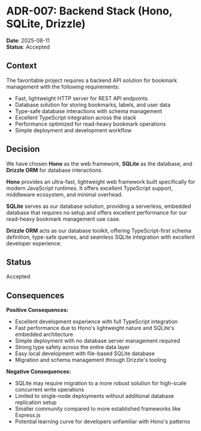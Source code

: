 # ADR-007: Backend Stack (Hono, SQLite, Drizzle)

**Date**: 2025-08-11  
**Status**: Accepted  

## Context

The favoritable project requires a backend API solution for bookmark management with the following requirements:
- Fast, lightweight HTTP server for REST API endpoints
- Database solution for storing bookmarks, labels, and user data
- Type-safe database interactions with schema management
- Excellent TypeScript integration across the stack
- Performance optimized for read-heavy bookmark operations
- Simple deployment and development workflow

## Decision

We have chosen **Hono** as the web framework, **SQLite** as the database, and **Drizzle ORM** for database interactions.

**Hono** provides an ultra-fast, lightweight web framework built specifically for modern JavaScript runtimes. It offers excellent TypeScript support, middleware ecosystem, and minimal overhead.

**SQLite** serves as our database solution, providing a serverless, embedded database that requires no setup and offers excellent performance for our read-heavy bookmark management use case.

**Drizzle ORM** acts as our database toolkit, offering TypeScript-first schema definition, type-safe queries, and seamless SQLite integration with excellent developer experience.

## Status

Accepted

## Consequences

**Positive Consequences:**
- Excellent development experience with full TypeScript integration
- Fast performance due to Hono's lightweight nature and SQLite's embedded architecture
- Simple deployment with no database server management required
- Strong type safety across the entire data layer
- Easy local development with file-based SQLite database
- Migration and schema management through Drizzle's tooling

**Negative Consequences:**
- SQLite may require migration to a more robust solution for high-scale concurrent write operations
- Limited to single-node deployments without additional database replication setup
- Smaller community compared to more established frameworks like Express.js
- Potential learning curve for developers unfamiliar with Hono's patterns